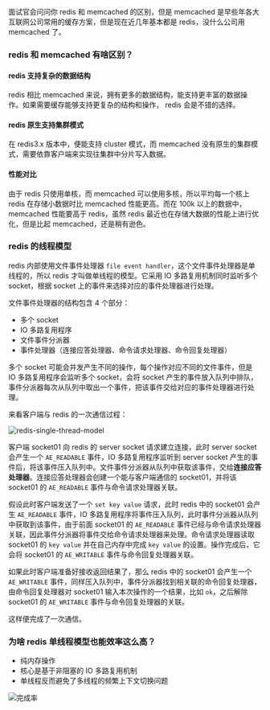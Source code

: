 



面试官会问问你 redis 和 memcached 的区别，但是 memcached 是早些年各大互联网公司常用的缓存方案，但是现在近几年基本都是 redis，没什么公司用 memcached 了。

### redis 和 memcached 有啥区别？

#### redis 支持复杂的数据结构

redis 相比 memcached 来说，拥有更多的数据结构，能支持更丰富的数据操作。如果需要缓存能够支持更复杂的结构和操作， redis 会是不错的选择。

#### redis 原生支持集群模式

在 redis3.x 版本中，便能支持 cluster 模式，而 memcached 没有原生的集群模式，需要依靠客户端来实现往集群中分片写入数据。

#### 性能对比

由于 redis 只使用单核，而 memcached 可以使用多核，所以平均每一个核上 redis 在存储小数据时比 memcached 性能更高。而在 100k 以上的数据中，memcached 性能要高于 redis，虽然 redis 最近也在存储大数据的性能上进行优化，但是比起 memcached，还是稍有逊色。

### redis 的线程模型

redis 内部使用文件事件处理器 `file event handler`，这个文件事件处理器是单线程的，所以 redis 才叫做单线程的模型。它采用 IO 多路复用机制同时监听多个 socket，根据 socket 上的事件来选择对应的事件处理器进行处理。

文件事件处理器的结构包含 4 个部分：

- 多个 socket
- IO 多路复用程序
- 文件事件分派器
- 事件处理器（连接应答处理器、命令请求处理器、命令回复处理器）

多个 socket 可能会并发产生不同的操作，每个操作对应不同的文件事件，但是 IO 多路复用程序会监听多个 socket，会将 socket 产生的事件放入队列中排队，事件分派器每次从队列中取出一个事件，把该事件交给对应的事件处理器进行处理。

来看客户端与 redis 的一次通信过程：

![redis-single-thread-model](../../image/redis-single-thread-model.png)

客户端 socket01 向 redis 的 server socket 请求建立连接，此时 server socket 会产生一个 `AE_READABLE` 事件，IO 多路复用程序监听到 server socket 产生的事件后，将该事件压入队列中。文件事件分派器从队列中获取该事件，交给**连接应答处理器**。连接应答处理器会创建一个能与客户端通信的 socket01，并将该 socket01 的 `AE_READABLE` 事件与命令请求处理器关联。

假设此时客户端发送了一个 `set key value` 请求，此时 redis 中的 socket01 会产生 `AE_READABLE` 事件，IO 多路复用程序将事件压入队列，此时事件分派器从队列中获取到该事件，由于前面 socket01 的 `AE_READABLE` 事件已经与命令请求处理器关联，因此事件分派器将事件交给命令请求处理器来处理。命令请求处理器读取 socket01 的 `key value` 并在自己内存中完成 `key value` 的设置。操作完成后，它会将 socket01 的 `AE_WRITABLE` 事件与命令回复处理器关联。

如果此时客户端准备好接收返回结果了，那么 redis 中的 socket01 会产生一个 `AE_WRITABLE` 事件，同样压入队列中，事件分派器找到相关联的命令回复处理器，由命令回复处理器对 socket01 输入本次操作的一个结果，比如 `ok`，之后解除 socket01 的 `AE_WRITABLE` 事件与命令回复处理器的关联。

这样便完成了一次通信。

### 为啥 redis 单线程模型也能效率这么高？

- 纯内存操作
- 核心是基于非阻塞的 IO 多路复用机制
- 单线程反而避免了多线程的频繁上下文切换问题

![完成率](http://progressed.io/bar/0123)